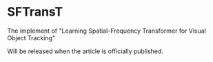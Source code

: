 # SFTransT
The implement of "Learning Spatial-Frequency Transformer for Visual Object Tracking"

Will be released when the article is officially published.
